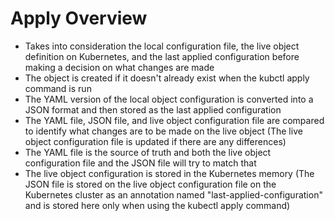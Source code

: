 # Apply Overview

* Takes into consideration the local configuration file, the live object definition on Kubernetes, and the last applied configuration before making a decision on what changes are made
* The object is created if it doesn't already exist when the kubctl apply command is run
* The YAML version of the local object configuration is converted into a JSON format and then stored as the last applied configuration
* The YAML file, JSON file, and live object configuration file are compared to identify what changes are to be made on the live object (The live object configuration file is updated if there are any differences)
* The YAML file is the source of truth and both the live object configuration file and the JSON file will try to match that
* The live object configuration is stored in the Kubernetes memory (The JSON file is stored on the live object configuration file on the Kubernetes cluster as an annotation named "last-applied-configuration" and is stored here only when using the kubectl apply command)
